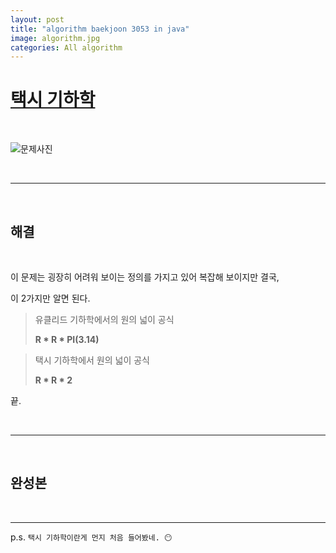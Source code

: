 ```yaml
---  
layout: post  
title: "algorithm baekjoon 3053 in java"  
image: algorithm.jpg  
categories: All algorithm  
---  
```


# [택시 기하학](https://www.acmicpc.net/problem/3053)   

<br>  

![문제사진](https://user-images.githubusercontent.com/103972967/174479009-4ef0ae1d-df9a-44dc-949b-428847d00d9c.png)  

<br>  

---  

<br>  

## 해결  

<br>  

이 문제는 굉장히 어려워 보이는 정의를 가지고 있어 복잡해 보이지만 결국,  

이 2가지만 알면 된다.  

> 유클리드 기하학에서의 원의 넓이 공식  
> 
> **R * R * PI(3.14)**  

> 택시 기하학에서 원의 넓이 공식  
>  
> **R * R * 2**  

끝.  
 
<br>  

---  

<br>  

## 완성본  

<br>  

<script src="https://gist.github.com/nnlog/ef359b8e49db35b3de66880d7f1aa0fc.js"></script>  

---   

p.s. `택시 기하학이란게 먼지 처음 들어봤네. 😶`